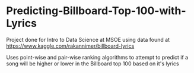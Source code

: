 # Predicting-Billboard-Top-100-with-Lyrics
Project done for Intro to Data Science at MSOE using data found at https://www.kaggle.com/rakannimer/billboard-lyrics

Uses point-wise and pair-wise ranking algorithms to attempt to predict if a song will be higher or lower in the Billboard top 100 based on it's lyrics
